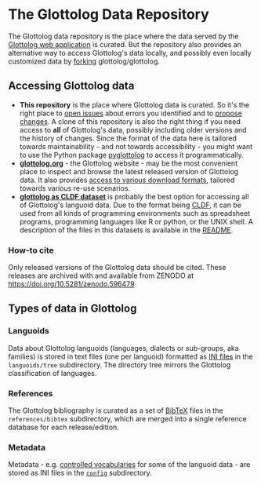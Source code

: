 # The Glottolog Data Repository

The Glottolog data repository is the place where the data served by the
[Glottolog web application](https://glottolog.org) is curated. But the repository
also provides an alternative way to access Glottolog's data locally, and possibly
even locally customized data by [forking](https://help.github.com/articles/fork-a-repo/) glottolog/glottolog.


## Accessing Glottolog data

- **This repository** is the place where Glottolog data is curated. So it's the right place to [open issues](https://github.com/glottolog/glottolog/issues) about errors you identified
  and to [propose changes](CONTRIBUTING.md). A clone of this repository is also the right thing if you need access to **all** of Glottolog's data,
  possibly including older versions and the history of changes. Since the format of the data here is tailored towards maintainability - and
  not towards accessibility - you might want to use the Python package [pyglottolog](https://github.com/glottolog/pyglottolog) to access
  it programmatically.
- [**glottolog.org**](https://glottolog.org) - the Glottolog website - may be the most convenient place to inspect and browse the latest released
  version of Glottolog data. It also provides [access to various download formats](https://glottolog.org/meta/downloads), tailored towards
  various re-use scenarios.
- [**glottolog as CLDF dataset**](https://doi.org/10.5281/zenodo.3260727) is probably the best option for accessing all of Glottolog's
  languoid data. Due to the format being [CLDF](https://cldf.clld.org), it can be used from all kinds of programming environments such
  as spreadsheet programs, programming languages like R or python, or the UNIX shell. A description of the files in this datasets is
  available in the [README](https://github.com/glottolog/glottolog-cldf/blob/master/cldf/README.md).


### How-to cite

Only released versions of the Glottolog data should be cited. These releases are
archived with and available from ZENODO at
https://doi.org/10.5281/zenodo.596479


## Types of data in Glottolog


### Languoids

Data about Glottolog languoids (languages, dialects or sub-groups, aka families) is stored in text files (one per languoid)
formatted as [INI files](https://en.wikipedia.org/wiki/INI_file)
in the `languoids/tree` subdirectory.
The directory tree mirrors the Glottolog classification of languages.


### References

The Glottolog bibliography is curated as a set of [BibTeX](https://en.wikipedia.org/wiki/BibTeX) files in the `references/bibtex` subdirectory, which are merged
into a single reference database for each release/edition.


### Metadata

Metadata - e.g. [controlled vocabularies](https://en.wikipedia.org/wiki/Controlled_vocabulary) for some of the languoid data - are stored as
INI files in the [`config`](config/) subdirectory.
